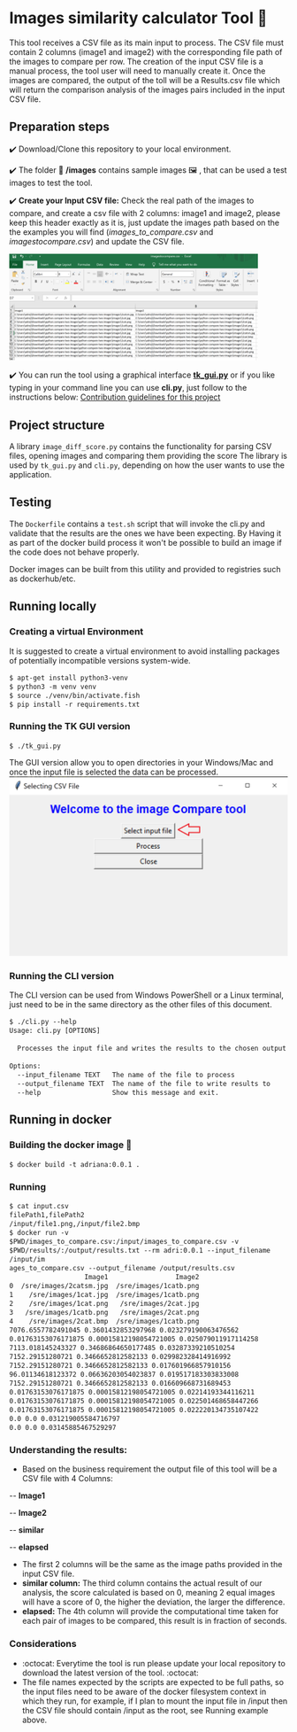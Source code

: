 # Images similarity calculator Tool :robot:
This tool receives a CSV file as its main input to process.
The CSV file must contain 2 columns (image1 and image2) with the corresponding file path of the images to compare per row.
The creation of the input CSV file is a manual process, the tool user will need to manually create it.
Once the images are compared, the output of the toll will be a Results.csv file which will return the comparison analysis of the images pairs included in the input CSV file.


## Preparation steps
:heavy_check_mark: Download/Clone this repository to your local environment.

:heavy_check_mark: The folder :file_folder: **/images** contains sample images :framed_picture: , that can be used a test images to test the tool.

:heavy_check_mark: **Create your Input CSV file:** Check the real path of the images to compare, and create a csv file with 2 columns: image1 and image2, please keep this header exactly as it is, just update the images path based on the the examples you will find (*images_to_compare.csv* and *imagestocompare.csv*)
and update the CSV file.

<img src="howinputCSVshouldlook.PNG" width="450" >

:heavy_check_mark: You can run the tool using a graphical interface [**tk_gui.py**](https://github.com/nanarojas/Image-Comparison-Tool-Adris#running-the-tk-gui-version) or if you like typing in your command line you can use **cli.py**, just follow to the instructions below:
[Contribution guidelines for this project](docs/CONTRIBUTING.md)

## Project structure
A library `image_diff_score.py` contains the functionality for parsing
CSV files, opening images and comparing them providing the score
The library is used by `tk_gui.py` and `cli.py`, depending on how the user
wants to use the application.

## Testing
The `Dockerfile` contains a `test.sh` script that will invoke the cli.py and
validate that the results are the ones we have been expecting.
By Having it as part of the docker build process it won't be possible to build an
image if the code does not behave properly.

Docker images can be built from this utility and provided to registries such as dockerhub/etc.

## Running locally

### Creating a virtual Environment

It is suggested to create a virtual environment to avoid installing packages
of potentially incompatible versions system-wide.
```
$ apt-get install python3-venv
$ python3 -m venv venv
$ source ./venv/bin/activate.fish
$ pip install -r requirements.txt
```

### Running the TK GUI version

```
$ ./tk_gui.py
```
The GUI version allow you to open directories in your Windows/Mac and once the
input file is selected the data can be processed.
![](toolgui.PNG)

### Running the CLI version
The CLI version can be used from Windows PowerShell or a Linux terminal, just need to be in the same directory as the
other files of this document.


```
$ ./cli.py --help
Usage: cli.py [OPTIONS]

  Processes the input file and writes the results to the chosen output

Options:
  --input_filename TEXT   The name of the file to process
  --output_filename TEXT  The name of the file to write results to
  --help                  Show this message and exit.
```


## Running in docker


### Building the docker image :whale2:	
```
$ docker build -t adriana:0.0.1 .
```

### Running
```
$ cat input.csv
filePath1,filePath2
/input/file1.png,/input/file2.bmp
$ docker run -v $PWD/images_to_compare.csv:/input/images_to_compare.csv -v $PWD/results/:/output/results.txt --rm adri:0.0.1 --input_filename /input/im
ages_to_compare.csv --output_filename /output/results.csv
                   Image1                 Image2
0  /sre/images/2catsm.jpg  /sre/images/1catb.png
1    /sre/images/1cat.jpg  /sre/images/1catb.png
2    /sre/images/1cat.png   /sre/images/2cat.jpg
3   /sre/images/1catb.png   /sre/images/2cat.png
4    /sre/images/2cat.bmp  /sre/images/1catb.png
7076.6557782491045 0.3601432853297968 0.023279190063476562
0.01763153076171875 0.00015812198054721005 0.025079011917114258
7113.018145243327 0.34686864650177485 0.03287339210510254
7152.29151280721 0.3466652812582133 0.029982328414916992
7152.29151280721 0.3466652812582133 0.017601966857910156
96.01134618123372 0.06636203054023837 0.019517183303833008
7152.29151280721 0.3466652812582133 0.016609668731689453
0.01763153076171875 0.00015812198054721005 0.02214193344116211
0.01763153076171875 0.00015812198054721005 0.022501468658447266
0.01763153076171875 0.00015812198054721005 0.022220134735107422
0.0 0.0 0.031219005584716797
0.0 0.0 0.03145885467529297
```


### Understanding the results:
- Based on the business requirement the output file of this tool will be a CSV file with 4 Columns:

 -- **Image1** 
 
 -- **Image2**
 
 -- **similar**
 
 -- **elapsed**
 

- The first 2 columns will be the same as the image paths provided in the input CSV file.
- **similar column:** The third column contains the actual result of our analysis, the score calculated is based on 0, meaning 2 equal images will have a score of 0, the higher the deviation, the larger the difference.
- **elapsed:** The 4th column will provide the computational time taken for each pair of images to be compared, this result is in fraction of seconds.





### Considerations

- :octocat: Everytime the tool is run please update your local repository to download the latest version of the tool. :octocat:
- The file names expected by the scripts are expected to be
full paths, so the input files need to be aware of the docker filesystem
context in which they run, for example, if I plan to mount the input file
in /input then the CSV file should contain /input as the root, see Running example above.
